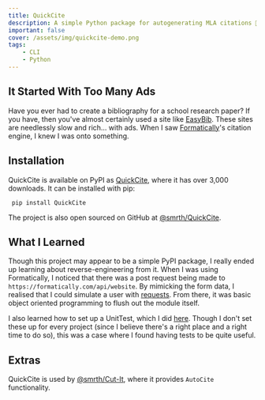 ```yaml
---
title: QuickCite
description: A simple Python package for autogenerating MLA citations 💨
important: false
cover: /assets/img/quickcite-demo.png
tags:
    - CLI
    - Python
---
```


## It Started With Too Many Ads
Have you ever had to create a bibliography for a school research paper? If you have, then you've almost certainly used a site like [EasyBib](https://www.easybib.com/). These sites are needlessly slow and rich... with ads. When I saw [Formatically](https://formatically.com/)'s citation engine, I knew I was onto something.

## Installation
QuickCite is available on PyPI as [QuickCite](https://pypi.org/project/QuickCite/), where it has over 3,000 downloads. It can be installed with pip:

` pip install QuickCite`

The project is also open sourced on GitHub at [@smrth/QuickCite](https://github.com/http-samc/QuickCite).

## What I Learned
Though this project may appear to be a simple PyPI package, I really ended up learning about reverse-engineering from it. When I was using Formatically, I noticed that there was a post request being made to `https://formatically.com/api/website`. By mimicking the form data, I realised that I could simulate a user with [requests](https://pypi.org/project/requests/). From there, it was basic object oriented programming to flush out the module itself.

I also learned how to set up a UnitTest, which I did [here](https://github.com/http-samc/QuickCite/blob/main/TestQuickCite.py). Though I don't set these up for every project (since I believe there's a right place and a right time to do so), this was a case where I found having tests to be quite useful.

## Extras
QuickCite is used by [@smrth/Cut-It](/projects/Cut-It), where it provides `AutoCite` functionality.